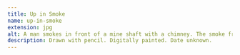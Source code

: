```yaml
---
title: Up in Smoke
name: up-in-smoke
extension: jpg
alt: A man smokes in front of a mine shaft with a chimney. The smoke from the man and the chimney bend together and form a circular planet-shape that frames the scene. The planet is adorned with mountains, volcanos, trees, sailboats, towns and factories.
description: Drawn with pencil. Digitally painted. Date unknown.
---
```

